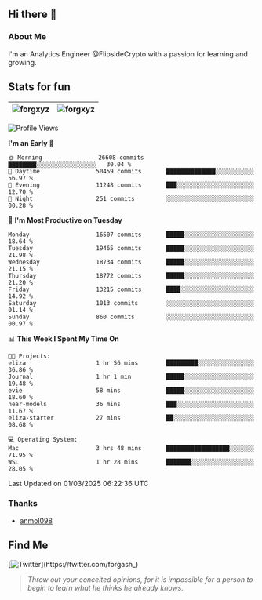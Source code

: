 ## Hi there 👋

### About Me

I'm an Analytics Engineer @FlipsideCrypto with a passion for learning and growing.
  
## Stats for fun

| <img align="center" src="https://github-readme-streak-stats.herokuapp.com/?user=forgxyz&theme=tokyonight" alt="forgxyz" /> | <img align="center" src="https://github-readme-stats.vercel.app/api?username=forgxyz&theme=tokyonight&show_icons=true" alt="forgxyz" /> |
| ------------- |------------- |


<!--START_SECTION:waka-->
![Profile Views](http://img.shields.io/badge/Profile%20Views-0-blue)

**I'm an Early 🐤** 

```text
🌞 Morning                26608 commits       ████████░░░░░░░░░░░░░░░░░   30.04 % 
🌆 Daytime                50459 commits       ██████████████░░░░░░░░░░░   56.97 % 
🌃 Evening                11248 commits       ███░░░░░░░░░░░░░░░░░░░░░░   12.70 % 
🌙 Night                  251 commits         ░░░░░░░░░░░░░░░░░░░░░░░░░   00.28 % 
```
📅 **I'm Most Productive on Tuesday** 

```text
Monday                   16507 commits       █████░░░░░░░░░░░░░░░░░░░░   18.64 % 
Tuesday                  19465 commits       █████░░░░░░░░░░░░░░░░░░░░   21.98 % 
Wednesday                18734 commits       █████░░░░░░░░░░░░░░░░░░░░   21.15 % 
Thursday                 18772 commits       █████░░░░░░░░░░░░░░░░░░░░   21.20 % 
Friday                   13215 commits       ████░░░░░░░░░░░░░░░░░░░░░   14.92 % 
Saturday                 1013 commits        ░░░░░░░░░░░░░░░░░░░░░░░░░   01.14 % 
Sunday                   860 commits         ░░░░░░░░░░░░░░░░░░░░░░░░░   00.97 % 
```


📊 **This Week I Spent My Time On** 

```text
🐱‍💻 Projects: 
eliza                    1 hr 56 mins        █████████░░░░░░░░░░░░░░░░   36.86 % 
Journal                  1 hr 1 min          █████░░░░░░░░░░░░░░░░░░░░   19.48 % 
evie                     58 mins             █████░░░░░░░░░░░░░░░░░░░░   18.60 % 
near-models              36 mins             ███░░░░░░░░░░░░░░░░░░░░░░   11.67 % 
eliza-starter            27 mins             ██░░░░░░░░░░░░░░░░░░░░░░░   08.68 % 

💻 Operating System: 
Mac                      3 hrs 48 mins       ██████████████████░░░░░░░   71.95 % 
WSL                      1 hr 28 mins        ███████░░░░░░░░░░░░░░░░░░   28.05 % 
```


 Last Updated on 01/03/2025 06:22:36 UTC
<!--END_SECTION:waka-->

### Thanks
 - [anmol098](https://github.com/anmol098/waka-readme-stats/)
  
## Find Me
[![Twitter](https://img.shields.io/twitter/url/https/twitter.com/forgash_.svg?style=social&label=Follow%20%40forgash_)](https://twitter.com/forgash_)


> *Throw out your conceited opinions, for it is impossible for a person to begin to learn what he thinks he already knows.* 
